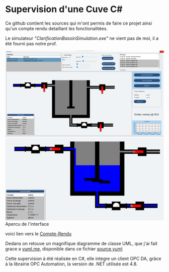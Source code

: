 # Supervision d'une Cuve C#

Ce github contient les sources qui m'ont permis de faire ce projet ainsi qu'un compte rendu detaillant les fonctionalitées.

Le simulateur _"ClarificationBassinSimulation.exe"_ ne vient pas de moi, il a été fourni pas notre prof.

![Apercu de l'interface](Asset_Compte-rendu_Supervision/Untitled.png)
![Apercu de l'interface](Asset_Compte-rendu_Supervision/Untitled%201.png)
Apercu de l'interface

voici lien vers le
[Compte-Rendu](Compte-Rendu%20Supervision.md)

Dedans on retouve un magnifique diagramme de classe UML, que j'ai fait grace a [yuml.me](https://yuml.me/), disponible dans ce fichier [source yuml](yuml.txt)

Cette supervision à été réalisée en C#, elle integre un client OPC DA, grâce à la librairie OPC Automation, la version de .NET utilisée est 4.8.
